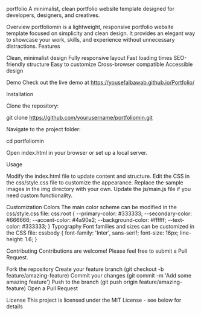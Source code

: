 portfolio
A minimalist, clean portfolio website template designed for developers, designers, and creatives.

Overview
portfoliomin is a lightweight, responsive portfolio website template focused on simplicity and clean design. It provides an elegant way to showcase your work, skills, and experience without unnecessary distractions.
Features

Clean, minimalist design
Fully responsive layout
Fast loading times
SEO-friendly structure
Easy to customize
Cross-browser compatible
Accessible design

Demo
Check out the live demo at https://yousefalbawab.github.io/Portfolio/

Installation

Clone the repository:

git clone https://github.com/yourusername/portfoliomin.git

Navigate to the project folder:

cd portfoliomin

Open index.html in your browser or set up a local server.

Usage

Modify the index.html file to update content and structure.
Edit the CSS in the css/style.css file to customize the appearance.
Replace the sample images in the img directory with your own.
Update the js/main.js file if you need custom functionality.

Customization
Colors
The main color scheme can be modified in the css/style.css file:
css:root {
  --primary-color: #333333;
  --secondary-color: #666666;
  --accent-color: #4a90e2;
  --background-color: #ffffff;
  --text-color: #333333;
}
Typography
Font families and sizes can be customized in the CSS file:
cssbody {
  font-family: 'Inter', sans-serif;
  font-size: 16px;
  line-height: 1.6;
}

Contributing
Contributions are welcome! Please feel free to submit a Pull Request.

Fork the repository
Create your feature branch (git checkout -b feature/amazing-feature)
Commit your changes (git commit -m 'Add some amazing feature')
Push to the branch (git push origin feature/amazing-feature)
Open a Pull Request

License
This project is licensed under the MIT License - see below for details
